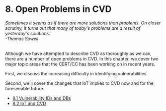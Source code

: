 # 8. Open Problems in CVD 

*Sometimes it seems as if there are more solutions than problems. On
closer scrutiny, it turns out that many of today's problems are a
result of yesterday's solutions.*\
*-Thomas Sowell*

\
Although we have attempted to describe CVD as thoroughly as we can,
there are a number of open problems in CVD. In this chapter, we cover
two major topic areas that the CERT/CC has been working on in recent
years.

First, we discuss the increasing difficulty in identifying
vulnerabilities.

Second, we'll cover the changes that IoT implies to CVD now and for the
foreseeable future.

-   [8.1 Vulnerability IDs and
    DBs](8.1-Vulnerability-IDs-and-DBs_47677497.md)
-   [8.2 IoT and CVD](8.2-IoT-and-CVD_47677498.md)




